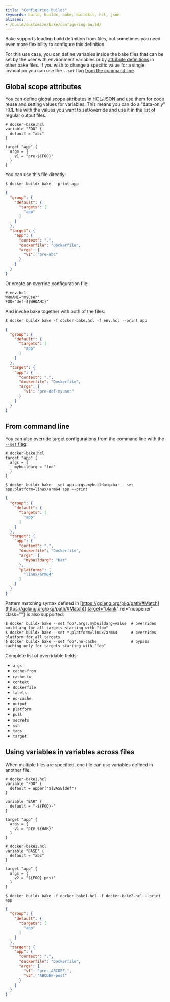 ```yaml
---
title: "Configuring builds"
keywords: build, buildx, bake, buildkit, hcl, json
aliases:
- /build/customize/bake/configuring-build/
---
```


Bake supports loading build definition from files, but sometimes you need even
more flexibility to configure this definition.

For this use case, you can define variables inside the bake files that can be
set by the user with environment variables or by [attribute definitions](#global-scope-attributes)
in other bake files. If you wish to change a specific value for a single
invocation you can use the `--set` flag [from the command line](#from-command-line).

## Global scope attributes

You can define global scope attributes in HCL/JSON and use them for code reuse
and setting values for variables. This means you can do a "data-only" HCL file
with the values you want to set/override and use it in the list of regular
output files.

```hcl
# docker-bake.hcl
variable "FOO" {
  default = "abc"
}

target "app" {
  args = {
    v1 = "pre-${FOO}"
  }
}
```

You can use this file directly:

```console
$ docker buildx bake --print app
```
```json
{
  "group": {
    "default": {
      "targets": [
        "app"
      ]
    }
  },
  "target": {
    "app": {
      "context": ".",
      "dockerfile": "Dockerfile",
      "args": {
        "v1": "pre-abc"
      }
    }
  }
}
```

Or create an override configuration file:

```hcl
# env.hcl
WHOAMI="myuser"
FOO="def-${WHOAMI}"
```

And invoke bake together with both of the files:

```console
$ docker buildx bake -f docker-bake.hcl -f env.hcl --print app
```
```json
{
  "group": {
    "default": {
      "targets": [
        "app"
      ]
    }
  },
  "target": {
    "app": {
      "context": ".",
      "dockerfile": "Dockerfile",
      "args": {
        "v1": "pre-def-myuser"
      }
    }
  }
}
```

## From command line

You can also override target configurations from the command line with the
[`--set` flag](../../engine/reference/commandline/buildx_bake.md#set):

```hcl
# docker-bake.hcl
target "app" {
  args = {
    mybuildarg = "foo"
  }
}
```

```console
$ docker buildx bake --set app.args.mybuildarg=bar --set app.platform=linux/arm64 app --print
```
```json
{
  "group": {
    "default": {
      "targets": [
        "app"
      ]
    }
  },
  "target": {
    "app": {
      "context": ".",
      "dockerfile": "Dockerfile",
      "args": {
        "mybuildarg": "bar"
      },
      "platforms": [
        "linux/arm64"
      ]
    }
  }
}
```

Pattern matching syntax defined in [https://golang.org/pkg/path/#Match](https://golang.org/pkg/path/#Match){:target="blank" rel="noopener" class=""}
is also supported:

```console
$ docker buildx bake --set foo*.args.mybuildarg=value  # overrides build arg for all targets starting with "foo"
$ docker buildx bake --set *.platform=linux/arm64      # overrides platform for all targets
$ docker buildx bake --set foo*.no-cache               # bypass caching only for targets starting with "foo"
```

Complete list of overridable fields:

* `args`
* `cache-from`
* `cache-to`
* `context`
* `dockerfile`
* `labels`
* `no-cache`
* `output`
* `platform`
* `pull`
* `secrets`
* `ssh`
* `tags`
* `target`

## Using variables in variables across files

When multiple files are specified, one file can use variables defined in
another file.

```hcl
# docker-bake1.hcl
variable "FOO" {
  default = upper("${BASE}def")
}

variable "BAR" {
  default = "-${FOO}-"
}

target "app" {
  args = {
    v1 = "pre-${BAR}"
  }
}
```

```hcl
# docker-bake2.hcl
variable "BASE" {
  default = "abc"
}

target "app" {
  args = {
    v2 = "${FOO}-post"
  }
}
```

```console
$ docker buildx bake -f docker-bake1.hcl -f docker-bake2.hcl --print app
```
```json
{
  "group": {
    "default": {
      "targets": [
        "app"
      ]
    }
  },
  "target": {
    "app": {
      "context": ".",
      "dockerfile": "Dockerfile",
      "args": {
        "v1": "pre--ABCDEF-",
        "v2": "ABCDEF-post"
      }
    }
  }
}
```
